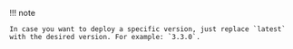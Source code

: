!!! note

    In case you want to deploy a specific version, just replace `latest` with the desired version. For example: `3.3.0`.
